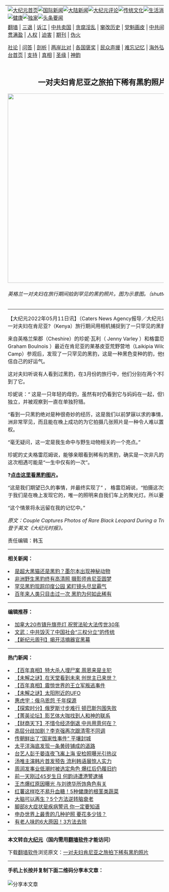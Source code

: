 <a name="1" id="1" target="_blank"></a><span id="1"></span>
<table align=center border="0"><tr><td colspan="2" VALIGN=TOP><a href="https://github.com/equmdn325/djy/blob/master/gb/nf1351518.md#1"><img src="https://raw.githubusercontent.com/equmdn325/www/master/t/djy/1.jpg" title="大纪元首页" alt="大纪元首页"></a><a href="https://github.com/equmdn325/djy/blob/master/gb/n24hr.md#1"><img src="https://raw.githubusercontent.com/equmdn325/www/master/t/djy/3.jpg" title="国际新闻" alt="国际新闻"></a><a href="https://github.com/equmdn325/djy/blob/master/gb/nsc413.md#1"><img src="https://raw.githubusercontent.com/equmdn325/www/master/t/djy/4.jpg" title="大陆新闻" alt="大陆新闻"></a><a href="https://github.com/equmdn325/djy/blob/master/gb/news392.md#1"><img src="https://raw.githubusercontent.com/equmdn325/www/master/t/djy/5.jpg" title="大纪元评论" alt="大纪元评论"></a><a href="https://github.com/equmdn325/djy/blob/master/gb/news2007.md#1"><img src="https://raw.githubusercontent.com/equmdn325/www/master/t/djy/6.jpg" title="传统文化" alt="传统文化"></a><a href="https://github.com/equmdn325/djy/blob/master/gb/news2008.md#1"><img src="https://raw.githubusercontent.com/equmdn325/www/master/t/djy/7.jpg" title="生活消费" alt="生活消费"></a><a href="https://github.com/equmdn325/djy/blob/master/gb/ncyule.md#1"><img src="https://raw.githubusercontent.com/equmdn325/www/master/t/djy/8.jpg" title="娱乐休闲" alt="娱乐休闲"></a><a href="https://github.com/equmdn325/djy/blob/master/gb/nsc1002.md#1"><img src="https://raw.githubusercontent.com/equmdn325/www/master/t/djy/9.jpg" title="健康" alt="健康"></a><a href="https://github.com/equmdn325/djy/blob/master/gb/nf6092.md#1"><img src="https://raw.githubusercontent.com/equmdn325/www/master/t/djy/10a.jpg" title="独家" alt="独家"></a><a href="https://github.com/equmdn325/djy/blob/master/gb/nf4514.md#1"><img src="https://raw.githubusercontent.com/equmdn325/www/master/t/djy/12a.jpg" title="头条要闻" alt="头条要闻"></a></td></tr>
<tr><td colspan="2" VALIGN=TOP><a target="_blank" href="https://github.com/equmdn325/www/blob/master/README.md?zsrh#1">翻墙</a> | <a target="_blank" href="https://github.com/equmdn325/djy/blob/master/gb/nf5657.md#1">三退</a> | <a target="_blank" href="https://github.com/equmdn325/djy/blob/master/gb/nf6124.md#1">诉江</a> | <a target="_blank" href="https://github.com/equmdn325/djy/blob/master/gb/nf1176117.md#1">中共卖国</a> | <a target="_blank" href="https://github.com/equmdn325/djy/blob/master/gb/nf5773.md#1">贪腐淫乱</a> | <a target="_blank" href="https://github.com/equmdn325/djy/blob/master/gb/nf1176115.md#1">窜改历史</a> | <a target="_blank" href="https://github.com/equmdn325/djy/blob/master/gb/nf1176107.md#1">党魁画皮</a> | <a target="_blank" href="https://github.com/equmdn325/djy/blob/master/gb/nf1320400.md#1">中共间谍</a> | <a target="_blank" href="https://github.com/equmdn325/djy/blob/master/gb/nf1176114.md#1">破坏传统</a> | <a target="_blank" href="https://github.com/equmdn325/ntdtv/blob/master/gb/prog447_1.md#1">恶贯满盈</a> | <a target="_blank" href="https://github.com/equmdn325/djy/blob/master/gb/ncid278.md#1">人权</a> | <a target="_blank" href="https://github.com/equmdn325/djy/blob/master/gb/nf1176111.md#1">迫害</a> | <a target="_blank" href="https://gitlab.com/szzdlab/mh-qikan/blob/master/README.md#1">期刊</a> | <a target="_blank" href="https://github.com/equmdn325/djy/blob/master/gb/nf5562.md#1">伪火</a></p><p><a target="_blank" href="https://github.com/equmdn325/djy/blob/master/gb/9p.md#1">社论</a> | <a target="_blank" href="https://github.com/equmdn325/djy/blob/master/gb/nf4378.md#1">问答</a> | <a target="_blank" href="https://github.com/equmdn325/djy/blob/master/gb/nf5792.md#1">剖析</a> | <a target="_blank" href="https://github.com/equmdn325/djy/blob/master/gb/nf5735.md#1">两岸比对</a> | <a target="_blank" href="https://github.com/equmdn325/djy/blob/master/gb/nf6119.md#1">各国褒奖</a> | <a target="_blank" href="https://github.com/equmdn325/djy/blob/master/gb/nf6120.md#1">民众声援</a> | <a target="_blank" href="https://github.com/equmdn325/djy/blob/master/gb/nf1188594.md#1">难忘记忆</a> | <a target="_blank" href="https://github.com/equmdn325/djy/blob/master/gb/nf3180.md#1">海外弘传</a> | <a target="_blank" href="https://github.com/equmdn325/djy/blob/master/gb/nf5410.md#1">万人上访</a> | <a target="_blank" href="https://github.com/equmdn325/www/blob/master/README.md?zsrh#1">平台首页</a> | <a target="_blank" href="https://github.com/equmdn325/djy/blob/master/gb/nf4386.md#1">支持</a> | <a target="_blank" href="https://github.com/equmdn325/djy/blob/master/gb/nf4389.md#1">真相</a> | <a target="_blank" href="https://github.com/equmdn325/djy/blob/master/gb/nf5790.md#1">圣缘</a> | <a target="_blank" href="https://github.com/equmdn325/djy/blob/master/gb/nf4786.md#1">神韵</a></td></tr>
<tr><td VALIGN=TOP width="626"><h2 align=center>一对夫妇肯尼亚之旅拍下稀有黑豹照片</h2>
<img width="600" src="https://i.epochtimes.com/assets/uploads/2022/05/id13733274-shutterstock_1469203343-600x400.jpg" />
<h6>英格兰一对夫妇在旅行期间拍到罕见的黑豹照片。图为示意图。（shutterstock）
</h6>
<hr>
	<p>【大纪元2022年05月11日讯】（Caters News Agency报导／大纪元记者文韵编译）一对夫妇在肯尼亚?（Kenya）旅行期间用相机捕捉到了一只罕见的<ahref="https://github.com/equmdn325/djy/blob/master/gb/tag/%E9%BB%91%E8%B1%B9.md#1">黑豹</a>。</p>
<p>来自英格兰柴郡（Cheshire）的珍妮·瓦利（ Jenny Varley ）和格雷厄姆·布努瓦（ Graham Boulnois ）最近在肯尼亚的莱基皮亚荒野营地（Laikipia Wilderness Camp）参观后，发现了一只罕见的<ahref="https://github.com/equmdn325/djy/blob/master/gb/tag/%E9%BB%91%E8%B1%B9.md#1">黑豹</a>，这是一种黑色变种的豹，他们简直不敢相信自己的好运气。</p>
<p>这对夫妇听说有人看到过黑豹，在3月份的旅行中，他们分别在两个不同的场合都看到了它。</p>
<p>珍妮说：“ 这是一只年轻的母豹，虽然有时仍看到它与妈妈在一起，但它变得越来越独立，并被观察到一直在单独狩猎。</p>
<p>“看到一只黑豹绝对是种很奇妙的经历，这是我们以前梦寐以求的事情，因为它们在非洲非常罕见，而且能在晚上成功的为它拍摄几张照片是一种令人难以置信的体验和特权。</p>
<p>“毫无疑问，这一定是我生命中与野生动物相关的一个亮点。”</p>
<p>珍妮的丈夫格雷厄姆说，能够亲眼看到稀有的黑豹，确实是一次非凡的经历。他说，这次相遇可能是“一生中仅有的一次”。</p>
<p><strong>?<u><ahref="https://www.facebook.com/news.now.go/posts/2319956368158754" target="_blank" rel="noopener noreferrer">点击这里看黑豹图片</a></u>。</strong></p>
<p>“这是我们期望已久的事情，并最终实现了” ， 格雷厄姆说，“拍摄这次邂逅的挑战在于我们是在晚上发现它的，唯一的照明来自我们车上的聚光灯。所以要求非常高。</p>
<p>“这个情景将永远留在我的记忆中。”</p>
<p><em>原文：<ahref="https://www.theepochtimes.com/couple-captures-photos-of-rare-black-leopard-during-a-trip-to-kenya_4424750.md#1">Couple Captures Photos of Rare Black Leopard During a Trip to Kenya</a>刊登于英文《大纪元时报》。</em></p>
<p>责任编辑：韩玉</p>
	
<hr>


<strong>相关新闻：</strong>
<li><a href="https://github.com/equmdn325/djy/blob/master/gb/17/4/15/n9040486.md#1">是超大黑猫还是黑豹？墨尔本出现神秘动物</a></li>
<li><a href="https://github.com/equmdn325/djy/blob/master/gb/19/2/13/n11043026.md#1">非洲野生黑豹终有高清照 摄影师肯尼亚圆梦</a></li>
<li><a href="https://github.com/equmdn325/djy/blob/master/gb/21/2/5/n12735021.md#1">罕见黑豹现踪印度公园 紧盯镜头尽显霸气</a></li>
<li><a href="https://github.com/equmdn325/djy/blob/master/gb/21/3/9/n12799917.md#1">百年来人类只目击过一次  黑豹为何如此稀有</a></li>
<hr>


<strong>编辑推荐：</strong>
<li><a href="https://github.com/equmdn325/ntdtv/blob/master/gb/2022/05/01/a103414939.md#1" target="_blank">加拿大20市镇升旗亮灯 祝贺法轮大法传世30年</a></li><li><a href="https://github.com/tsiac2612/djy/blob/master/gb/18/1/1/n10013328.md#1" target="_blank">文武：中共毁灭了中国社会“三权分立”的传统</a></li><li><a href="https://github.com/tsiac2612/djy/blob/master/gb/10/4/19/n2881569.md#1" target="_blank">【新纪元周刊】揭开活摘器官黑幕</a></li>
<hr>

<strong>热门新闻：</strong>
<li><a href="https://github.com/equmdn325/djy/blob/master/gb/22/4/20/n13716388.md#1">【百年真相】特大杀人埋尸案 周恩来是主犯</a></li>
<li><a href="https://github.com/equmdn325/djy/blob/master/gb/22/5/5/n13728172.md#1">【未解之谜】在天堂看到未来 创世主已来世？</a></li>
<li><a href="https://github.com/equmdn325/djy/blob/master/gb/22/4/28/n13722757.md#1">【百年真相】震惊世界的王立军叛逃事件</a></li>
<li><a href="https://github.com/equmdn325/djy/blob/master/gb/22/5/8/n13730430.md#1">【未解之谜】太阳附近的UFO</a></li>
<li><a href="https://github.com/equmdn325/djy/blob/master/gb/22/5/4/n13727306.md#1">惠虎宇：俄乌恩怨 千年探源</a></li>
<li><a href="https://github.com/equmdn325/djy/blob/master/gb/22/5/11/n13733666.md#1">【探索时分】俄罗斯寸步难行 顿巴斯包围失败</a></li>
<li><a href="https://github.com/equmdn325/djy/blob/master/gb/22/5/8/n13729847.md#1">【菁英论坛】影艺体大咖找到人和神的联系</a></li>
<li><a href="https://github.com/equmdn325/djy/blob/master/gb/22/5/11/n13733588.md#1">【财商天下】不惜令经济倒退 中共用意何在？</a></li>
<li><a href="https://github.com/equmdn325/djy/blob/master/gb/22/5/10/n13732335.md#1">高层分歧加剧？李克强再次跟清零不同调</a></li>
<li><a href="https://github.com/equmdn325/djy/blob/master/gb/22/5/10/n13732316.md#1">传朝鲜出了“国家性事件” 平壤封城</a></li>
<li><a href="https://github.com/equmdn325/djy/blob/master/gb/22/5/10/n13731663.md#1">太平洋海底发现一条黄砖铺成的道路</a></li>
<li><a href="https://github.com/equmdn325/djy/blob/master/gb/22/5/9/n13731555.md#1">台艺人彭于晏连夜飞离上海 安检照曝光引热议</a></li>
<li><a href="https://github.com/equmdn325/djy/blob/master/gb/22/5/10/n13732417.md#1">汤唯主演韩片首发预告 流利韩语展惊人实力</a></li>
<li><a href="https://github.com/equmdn325/djy/blob/master/gb/22/5/10/n13732486.md#1">周润发事业低潮时被选定角色 爆红后仍履旧约</a></li>
<li><a href="https://github.com/equmdn325/djy/blob/master/gb/22/5/11/n13733649.md#1">前一天刚过45岁生日 何韵诗遭港警逮捕</a></li>
<li><a href="https://github.com/equmdn325/djy/blob/master/gb/22/5/9/n13731611.md#1">王杰爆红原因曝光 与刘德华所饰角色有关</a></li>
<li><a href="https://github.com/equmdn325/djy/blob/master/gb/22/5/8/n13729938.md#1">红薯这样吃不易升血糖！5种健康的根茎类蔬菜</a></li>
<li><a href="https://github.com/equmdn325/djy/blob/master/gb/22/5/4/n13727100.md#1">大脑可以再生？5个方法逆转脑衰老</a></li>
<li><a href="https://github.com/equmdn325/djy/blob/master/gb/22/5/10/n13732440.md#1">脚部8大症状是疾病警讯 你一定要知道</a></li>
<li><a href="https://github.com/equmdn325/djy/blob/master/gb/22/5/10/n13731836.md#1">申办世界上最贵的几种护照 要花多少钱？</a></li>
<li><a href="https://github.com/equmdn325/djy/blob/master/gb/22/5/11/n13733724.md#1">有老人味的6大原因！3方法去除</a></li>
<hr>

<strong>本文转自<a href="https://www.epochtimes.com">大纪元</a>（国内需用<a href="https://github.com/equmdn325/www/blob/master/README.md#8">翻墙软件</a>才能访问）</strong><p>下载<a href="https://github.com/equmdn325/www/blob/master/README.md#8">翻墙软件</a>浏览原文：<a href="https://www.epochtimes.com/gb/22/5/11/n13733268.htm">一对夫妇肯尼亚之旅拍下稀有黑豹照片</a></p><hr>

<strong>手机上长按并复制下面二维码分享本文章：</strong><br><br><img src="https://chart.apis.google.com/chart?cht=qr&chs=240x240&choe=UTF-8&chld=M|2&chl=https://github.com/equmdn325/djy/blob/master/gb/22/5/11/n13733268.md%231" title="分享本文章"></td><td VALIGN=TOP><a href="https://github.com/equmdn325/djy/blob/master/gb/16/1/21/n4622075.md?dfh#1" target="_blank"><img src="https://raw.githubusercontent.com/equmdn325/djy/master/gb/300/wei-f1.jpg" title="中共的伪火骗局"  alt="中共的伪火骗局"></a><br><a href="https://github.com/equmdn325/www/blob/master/README.md?dfh#9" target="_blank"><img src="https://raw.githubusercontent.com/equmdn325/djy/master/gb/300/yong-h.jpg" title="永恒的见证"  alt="永恒的见证"></a><br><a href="https://github.com/equmdn325/djy/blob/master/gb/13/9/29/n3974789.md?dfh#1" target="_blank"><img src="https://raw.githubusercontent.com/equmdn325/djy/master/gb/300/shang-lnz.jpg" title="善良女子被中共投男牢"  alt="善良女子被中共投男牢"></a><br><a href="https://github.com/equmdn325/djy/blob/master/gb/16/3/16/n4663449.md?dfh#1" target="_blank"><img src="https://raw.githubusercontent.com/equmdn325/djy/master/gb/300/huo-z3.jpg" title="警卫目击活摘器官"  alt="警卫目击活摘器官"></a><br><a href="https://github.com/equmdn325/djy/blob/master/gb/16/8/7/n8177641.md?dfh#1" target="_blank"><img src="https://raw.githubusercontent.com/equmdn325/djy/master/gb/300/huo-z4.jpg" title="证人描述活摘恐怖"  alt="证人描述活摘恐怖"></a><br><a href="https://github.com/equmdn325/djy/blob/master/gb/10/4/19/n2881569.md?dfh#1" target="_blank"><img src="https://raw.githubusercontent.com/equmdn325/djy/master/gb/300/huo-z1.jpg" title="揭开活摘器官黑幕"  alt="揭开活摘器官黑幕"></a><br><a href="https://github.com/equmdn325/djy/blob/master/gb/10/11/7/n3077476.md?dfh#1" target="_blank"><img src="https://raw.githubusercontent.com/equmdn325/djy/master/gb/300/ma-ks.jpg" title="马克思的成魔之路"  alt="马克思的成魔之路"></a><br><a href="https://github.com/equmdn325/djy/blob/master/gb/14/6/9/n4173977.md?dfh#1" target="_blank"><img src="https://raw.githubusercontent.com/equmdn325/djy/master/gb/300/chang-zs.jpg" title="藏字石 蕴天机"  alt="藏字石 蕴天机"></a><br><a href="https://github.com/equmdn325/djy/blob/master/gb/18/5/10/n10381511.md?dfh#1" target="_blank"><img src="https://raw.githubusercontent.com/equmdn325/djy/master/gb/300/st1.jpg" title="关注三亿人三退"  alt="关注三亿人三退"></a><br><a href="https://github.com/equmdn325/djy/blob/master/gb/18/3/21/n10237682.md?dfh#1" target="_blank"><img src="https://raw.githubusercontent.com/equmdn325/djy/master/gb/300/jie-t.jpg" title="解体中共复兴中华"  alt="解体中共复兴中华"></a><br><a href="https://github.com/equmdn325/djy/blob/master/gb/9/2/9/n2422991.md?dfh#1" target="_blank"><img src="https://raw.githubusercontent.com/equmdn325/djy/master/gb/300/gao-zs.jpg" title="中共迫害良心律师"  alt="中共迫害良心律师"></a><br><a href="https://github.com/equmdn325/djy/blob/master/gb/18/12/9/n10900044.md?dfh#1" target="_blank"><img src="https://raw.githubusercontent.com/equmdn325/djy/master/gb/300/sj1.jpg" title="三百多万人举报江泽民"  alt="三百多万人举报江泽民"></a><br><a href="https://github.com/equmdn325/djy/blob/master/gb/18/8/28/n10672014.md?dfh#1" target="_blank"><img src="https://raw.githubusercontent.com/equmdn325/djy/master/gb/300/sj2.jpg" title="这些官员为何起诉江泽民"  alt="这些官员为何起诉江泽民"></a><br><a href="https://github.com/equmdn325/djy/blob/master/gb/8/12/18/n2367165.md?dfh#1" target="_blank"><img src="https://raw.githubusercontent.com/equmdn325/djy/master/gb/300/liangan.jpg" title="海峡两岸的强烈对比"  alt="海峡两岸的强烈对比"></a><br><a href="https://github.com/equmdn325/djy/blob/master/gb/15/12/10/n4593139.md?dfh#1" target="_blank"><img src="https://raw.githubusercontent.com/equmdn325/djy/master/gb/300/jia-ndzl.jpg" title="加拿大总理的贺信"  alt="加拿大总理的贺信"></a><br><a href="https://github.com/equmdn325/djy/blob/master/gb/11/6/17/n3289382.md?dfh#1" target="_blank"><img src="https://raw.githubusercontent.com/equmdn325/djy/master/gb/300/xiao-wd.jpg" title="探寻真相兼听则明"  alt="探寻真相兼听则明"></a><br><a href="https://github.com/equmdn325/djy/blob/master/gb/18/10/27/n10812623.md?dfh#1" target="_blank"><img src="https://raw.githubusercontent.com/equmdn325/djy/master/gb/300/yindu.jpg" title="印度媒体报道东方"  alt="印度媒体报道东方"></a><br><a href="https://github.com/equmdn325/djy/blob/master/gb/18/6/9/n10469652.md?dfh#1" target="_blank"><img src="https://raw.githubusercontent.com/equmdn325/djy/master/gb/300/xie-j.jpg" title="不一样的海外校园"  alt="不一样的海外校园"></a><br><a href="https://github.com/equmdn325/djy/blob/master/gb/7/4/5/n1669415.md?dfh#1" target="_blank"><img src="https://raw.githubusercontent.com/equmdn325/djy/master/gb/300/li-up.jpg" title="从大师到徒弟的传奇"  alt="从大师到徒弟的传奇"></a><br><a href="https://github.com/equmdn325/djy/blob/master/gb/17/5/26/n9191512.md?dfh#1" target="_blank"><img src="https://raw.githubusercontent.com/equmdn325/djy/master/gb/300/zfl2.jpg" title="亿万人与东方一本奇书"  alt="亿万人与东方一本奇书"></a><br><a href="https://github.com/equmdn325/djy/blob/master/gb/13/11/27/n4020290.md?dfh#1" target="_blank"><img src="https://raw.githubusercontent.com/equmdn325/djy/master/gb/300/zhen-h.jpg" title="大陆见不到的震撼场面"  alt="大陆见不到的震撼场面"></a><br><a href="https://github.com/equmdn325/djy/blob/master/gb/15/7/17/n4482910.md?dfh#1" target="_blank"><img src="https://raw.githubusercontent.com/equmdn325/djy/master/gb/300/dalu-sk.jpg" title="人心向善 大陆当初盛况"  alt="人心向善 大陆当初盛况"></a><br><a href="https://github.com/equmdn325/djy/blob/master/gb/19/1/5/n10955468.md?dfh#1" target="_blank"><img src="https://raw.githubusercontent.com/equmdn325/djy/master/gb/300/zfl1.jpg" title="追寻真理 这书讲什么"  alt="追寻真理 这书讲什么"></a><br><a href="https://github.com/equmdn325/www/blob/master/README.md?dfh#1" target="_blank"><img src="https://raw.githubusercontent.com/equmdn325/djy/master/gb/300/fq1.jpg" title="下载免费翻墙软件"  alt="下载免费翻墙软件"></a><br></td></tr></table>
